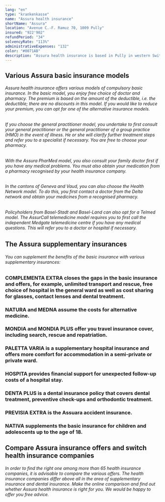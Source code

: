 ```yaml
---
lang: "en"
type: "krankenkasse"
name: "Assura health insurance"
shortName: "Assura"
location: "Avenue C.-F. Ramuz 70, 1009 Pully"
insured: "922'902"
refundPeriod: "34"
solvencyRate: "113%"
administrativeExpenses: "132"
color: "#0071AB"
description: "Assura health insurance is based in Pully in western Switzerland and currently has around 1.1 million policyholders. The insurer was founded in 1978 in the legal form of a foundation. The core business consists of basic insurance in accordance with the Swiss Health Insurance Act and various supplementary insurance policies including hospital insurance and dental insurance. Premium income in 2017 amounted to around 3.4 billion Swiss francs. With us, you can compare the Assura health insurance offer with other insurances and comfortably select the appropriate health insurance."
---
```


## Various Assura basic insurance models

###### Assura health insurance offers various models of compulsory basic insurance. In the basic model, you enjoy free choice of doctor and pharmacy. The premium is based on the amount of the deductible, i.e. the deductible; there are no discounts in this model. If you would like to reduce your premium, you can opt for one of the alternative insurance models.

###### If you choose the general practitioner model, you undertake to first consult your general practitioner or the general practitioner of a group practice (HMO) in the event of illness. He or she will clarify further treatment steps and refer you to a specialist if necessary. You are free to choose your pharmacy.

###### With the Assura PharMed model, you also consult your family doctor first if you have any medical problems. You must also obtain your medication from a pharmacy recognised by your health insurance company.

###### In the cantons of Geneva and Vaud, you can also choose the Health Network model. To do this, you first contact a doctor from the Delta network and obtain your medicines from a recognised pharmacy.

###### Policyholders from Basel-Stadt and Basel-Land can also opt for a Telmed model. The AssurCall telemedicine model requires you to first call the independent Medgate telemedicine centre if you have any medical questions. This will refer you to a doctor or hospital if necessary.

## The Assura supplementary insurances

###### You can supplement the benefits of the basic insurance with various supplementary insurances:

### COMPLEMENTA EXTRA closes the gaps in the basic insurance and offers, for example, unlimited transport and rescue, free choice of hospital in the general ward as well as cost sharing for glasses, contact lenses and dental treatment.

### NATURA and MEDNA assume the costs for alternative medicine.

### MONDIA and MONDIA PLUS offer you travel insurance cover, including search, rescue and repatriation.

### PALETTA VARIA is a supplementary hospital insurance and offers more comfort for accommodation in a semi-private or private ward.

### HOSPITA provides financial support for unexpected follow-up costs of a hospital stay.

### DENTA PLUS is a dental insurance policy that covers dental treatment, preventive check-ups and orthodontic treatment.

### PREVISIA EXTRA is the Assuara accident insurance.

### NATIVA supplements the basic insurance for children and adolescents up to the age of 18.

## Compare Assura insurance offers and switch health insurance companies

###### In order to find the right one among more than 65 health insurance companies, it is advisable to compare the various offers. The health insurance companies differ above all in the area of supplementary insurance and dental insurance. Make the online comparison and find out whether Assura health insurance is right for you. We would be happy to offer you free advice.
